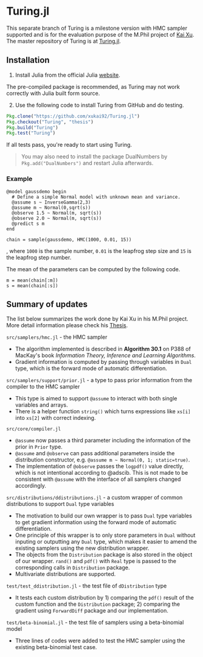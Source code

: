 # Turing.jl

This separate branch of Turing is a milestone version with HMC sampler supported and is for the evaluation purpose of the M.Phil project of [Kai Xu](https://xukai92.github.io). The master repository of Turing is at [Turing.jl](https://github.com/yebai/Turing.jl).

## Installation

1. Install Julia from the official Julia [website](http://julialang.org/downloads/).

  The pre-compiled package is recommended, as Turing may not work correctly with Julia built form source.

2. Use the following code to install Turing from GitHub and do testing.

  ```julia
  Pkg.clone("https://github.com/xukai92/Turing.jl")
  Pkg.checkout("Turing", "thesis")
  Pkg.build("Turing")
  Pkg.test("Turing")
  ```

  If all tests pass, you're ready to start using Turing.

  > You may also need to install the package DualNumbers by `Pkg.add("DualNumbers")` and restart Julia afterwards.

### Example
```
@model gaussdemo begin
  # Define a simple Normal model with unknown mean and variance.
  @assume s ~ InverseGamma(2,3)
  @assume m ~ Normal(0,sqrt(s))
  @observe 1.5 ~ Normal(m, sqrt(s))
  @observe 2.0 ~ Normal(m, sqrt(s))
  @predict s m
end

chain = sample(gaussdemo, HMC(1000, 0.01, 15))
```

, where `1000` is the sample number, `0.01` is the leapfrog step size and `15` is the leapfrog step number.

The mean of the parameters can be computed by the following code.

```
m = mean(chain[:m])
s = mean(chain[:s])
```


## Summary of updates

The list below summarizes the work done by Kai Xu in his M.Phil project. More detail information please check his [Thesis](https://github.com/xukai92/Turing.jl/blob/thesis/Xu%20Kai%20Thesis.pdf).

`src/samplers/hmc.jl` - the HMC sampler
- The algorithm implemented is described in **Algorithm 30.1** on P388 of MacKay's book _Information Theory, Inference and Learning Algorithms_.
- Gradient information is computed by passing through variables in `Dual` type, which is the forward mode of automatic differentiation.

`src/samplers/support/prior.jl` - a type to pass prior information from the compiler to the HMC sampler
- This type is aimed to support `@assume` to interact with both single variables and arrays.
- There is a helper function `string()` which turns expressions like `xs[i]` into `xs[2]` with correct indexing.

`src/core/compiler.jl`
- `@assume` now passes a third parameter including the information of the prior in `Prior` type.
- `@assume` and `@observe` can pass additional parameters inside the distribution constructor, e.g. `@assume m ~ Normal(0, 1; static=true)`.
- The implementation of `@observe` passes the `logpdf()` value directly, which is not intentional according to @adscib. This is not made to be consistent with `@assume` with the interface of all samplers changed accordingly.

`src/distributions/ddistributions.jl` - a custom wrapper of common distributions to support `Dual` type variables
- The motivation to build our own wrapper is to pass `Dual` type variables to get gradient information using the forward mode of automatic differentiation.
- One principle of this wrapper is to only store parameters in `Dual` without inputing or outputting any `Dual` type, which makes it easier to amend the existing samplers using the new distribution wrapper.
- The objects from the `Distribution` package is also stored in the object of our wrapper. `rand()` and `pdf()` with `Real` type is passed to the corresponding calls in `Distribution` package.
- Multivariate distributions are supported.

`test/test_ddistribution.jl` - the test file of `dDistribution` type
- It tests each custom distribution by 1) comparing the `pdf()` result of the custom function and the `Distribution` package; 2) comparing the gradient using `ForwardDiff` package and our implementation.

`test/beta-binomial.jl` - the test file of samplers using a beta-binomial model
- Three lines of codes were added to test the HMC sampler using the existing beta-binomial test case.
